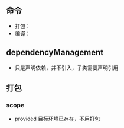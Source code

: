## 命令

- 打包：
- 编译：

## dependencyManagement

- 只是声明依赖，并不引入，子类需要声明引用

## 打包

### scope

- provided 目标环境已存在，不用打包

